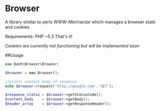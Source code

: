 # Browser
A library similar to perls WWW::Mechanize which manages a browser state and cookies

Requirements:
PHP ~5.3
That's it!

*Cookies are currently not functioning but will be implemented soon*

##Usage
```php
use Dash\Browser\Browser;

$browser = new Browser();

//prints content body of response
echo $browser->request('http://google.com','GET');

$response_status = $browser->getStatusCode();
$content_body    = $browser->getBody();
$header_array    = $browser->getResponseHeader();
```

